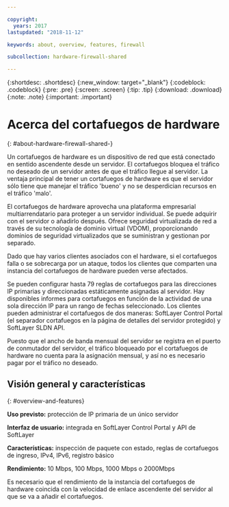 ```yaml
---

copyright:
  years: 2017
lastupdated: "2018-11-12"

keywords: about, overview, features, firewall

subcollection: hardware-firewall-shared

---
```


{:shortdesc: .shortdesc}
{:new_window: target="_blank"}
{:codeblock: .codeblock}
{:pre: .pre}
{:screen: .screen}
{:tip: .tip}
{:download: .download}
{:note: .note}
{:important: .important}

# Acerca del cortafuegos de hardware
{: #about-hardware-firewall-shared-}

Un cortafuegos de hardware es un dispositivo de red que está conectado en sentido ascendente desde un servidor. El cortafuegos bloquea el tráfico no deseado de un servidor antes de que el tráfico llegue al servidor. La ventaja principal de tener un cortafuegos de hardware es que el servidor sólo tiene que manejar el tráfico 'bueno' y no se desperdician recursos en el tráfico 'malo'.

El cortafuegos de hardware aprovecha una plataforma empresarial multiarrendatario para proteger a un servidor individual.  Se puede adquirir con el servidor o añadirlo después.  Ofrece seguridad virtualizada de red a través de su tecnología de dominio virtual (VDOM), proporcionando dominios de seguridad virtualizados que se suministran y gestionan por separado.  

Dado que hay varios clientes asociados con el hardware, si el cortafuegos falla o se sobrecarga por un ataque, todos los clientes que comparten una instancia del cortafuegos de hardware pueden verse afectados.

Se pueden configurar hasta 79 reglas de cortafuegos para las direcciones IP primarias y direccionadas estáticamente asignadas al servidor. Hay disponibles informes para cortafuegos en función de la actividad de una sola dirección IP para un rango de fechas seleccionado.
Los clientes pueden administrar el cortafuegos de dos maneras: SoftLayer Control Portal (el separador cortafuegos en la página de detalles del servidor protegido) y SoftLayer SLDN API.

Puesto que el ancho de banda mensual del servidor se registra en el puerto de conmutador del servidor, el tráfico bloqueado por el cortafuegos de hardware no cuenta para la asignación mensual, y así no es necesario pagar por el tráfico no deseado.

## Visión general y características
{: #overview-and-features}

**Uso previsto:** protección de IP primaria de un único servidor

**Interfaz de usuario:** integrada en SoftLayer Control Portal y API de SoftLayer

**Características:** inspección de paquete con estado, reglas de cortafuegos de ingreso, IPv4, IPv6, registro básico

**Rendimiento:** 10 Mbps, 100 Mbps, 1000 Mbps o 2000Mbps

Es necesario que el rendimiento de la instancia del cortafuegos de hardware coincida con la velocidad de enlace ascendente del servidor al que se va a añadir el cortafuegos.

